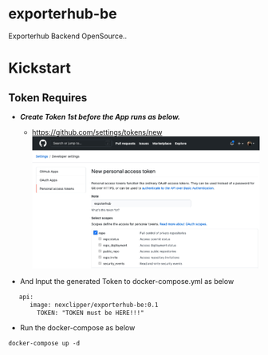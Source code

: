 # exporterhub-be
Exporterhub Backend OpenSource..


# Kickstart
## Token Requires
* ___Create Token 1st before the App runs as below.___
   * https://github.com/settings/tokens/new
![Token Generator](assets/create_a_token_first_N.png)

* And Input the generated Token to docker-compose.yml as below
```
   api:
      image: nexclipper/exporterhub-be:0.1
        TOKEN: "TOKEN must be HERE!!!"
```

* Run the docker-compose as below
```
docker-compose up -d
```
